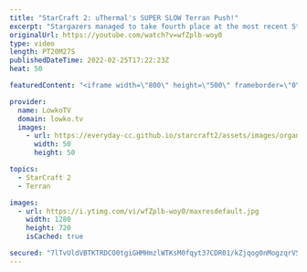 ```yaml
---
title: "StarCraft 2: uThermal's SUPER SLOW Terran Push!"
excerpt: "Stargazers managed to take fourth place at the most recent StarCraft 2 Map Contest (TLMC 16). There's a good chance that this map will be used in future SC2 tournaments. In this video I cast two pro matches on the new map.  00:00 uThermal vs Rattata 12:33 MaxPax vs Bly  Support my work on Patreon: https://www.patreon.com/lowkotv"
originalUrl: https://youtube.com/watch?v=wfZplb-woy0
type: video
length: PT20M27S
publishedDateTime: 2022-02-25T17:22:23Z
heat: 50

featuredContent: "<iframe width=\"800\" height=\"500\" frameborder=\"0\" src=\"https://www.youtube.com/embed/wfZplb-woy0\" allow=\"accelerometer; autoplay; encrypted-media; gyroscope; picture-in-picture\" allowfullscreen></iframe>"

provider:
  name: LowkoTV
  domain: lowko.tv
  images:
    - url: https://everyday-cc.github.io/starcraft2/assets/images/organizations/lowko.tv-50x50.jpg
      width: 50
      height: 50

topics:
  - StarCraft 2
  - Terran

images:
  - url: https://i.ytimg.com/vi/wfZplb-woy0/maxresdefault.jpg
    width: 1280
    height: 720
    isCached: true

secured: "7lTvUldVBTKTRDCO0tgiGHMHmzlWTKsM0fqyt37CDR01/kZjqog0nMogzqrVSR4UEUMvkIjJQJWcL2ScNrXWRcChjpI0w2/xMNT6oAkhwie+8yNC7dVuZR+zpRJne5U3swvyBHxzFufoBkLZnjhNIqY5rgJFuT4Gp5XfgiR+JJTPP8OnYAYKXIwB0Ha9Q0pxCFyy2NIaNMnAUtsrePc5e8eZfxIlhVU/s98jL8GStZYBg9ffsRCNZzFclnvZ4AIZrUsvL5vH0daOWXJvWHQx19WtGV1bxUBSBleNTjMgpunPw0kUWHF3tjdI1mXprvk6LrnVD0FNNefZJMCP0SQISqS+dje169eiJKwLQulV4OXhe6RGJV1Jj1kjr9LhIpBPzCzELOyuqVlxjCVzJnVEKrgWZNiud3UEe33K/Bywnu4=;VTE4wLCxtKoCXE1wt+o9Hg=="
---
```


